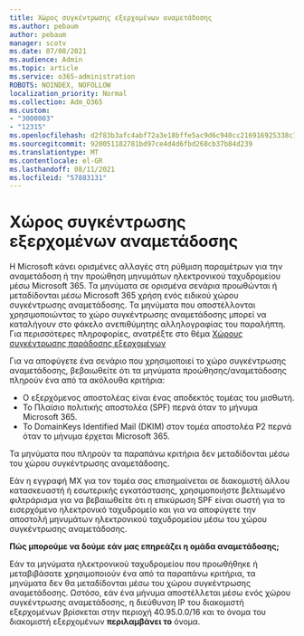 ```yaml
---
title: Χώρος συγκέντρωσης εξερχομένων αναμετάδοσης
ms.author: pebaum
author: pebaum
manager: scotv
ms.date: 07/08/2021
ms.audience: Admin
ms.topic: article
ms.service: o365-administration
ROBOTS: NOINDEX, NOFOLLOW
localization_priority: Normal
ms.collection: Adm_O365
ms.custom:
- "3000003"
- "12315"
ms.openlocfilehash: d2f83b3afc4abf72a3e18bffe5ac9d6c940cc216916925338c18f0fb8a39948a
ms.sourcegitcommit: 920051182781bd97ce4d4d6fbd268cb37b84d239
ms.translationtype: MT
ms.contentlocale: el-GR
ms.lasthandoff: 08/11/2021
ms.locfileid: "57883131"
---
```

# <a name="outbound-relay-pool"></a>Χώρος συγκέντρωσης εξερχομένων αναμετάδοσης

Η Microsoft κάνει ορισμένες αλλαγές στη ρύθμιση παραμέτρων για την αναμετάδοση ή την προώθηση μηνυμάτων ηλεκτρονικού ταχυδρομείου μέσω Microsoft 365. Τα μηνύματα σε ορισμένα σενάρια προωθώνται ή μεταδίδονται μέσω Microsoft 365 χρήση ενός ειδικού χώρου συγκέντρωσης αναμετάδοσης. Τα μηνύματα που αποστέλλονται χρησιμοποιώντας το χώρο συγκέντρωσης αναμετάδοσης μπορεί να καταλήγουν στο φάκελο ανεπιθύμητης αλληλογραφίας του παραλήπτη. Για περισσότερες πληροφορίες, ανατρέξτε στο θέμα [Χώρους συγκέντρωσης παράδοσης εξερχομένων](https://docs.microsoft.com/microsoft-365/security/office-365-security/high-risk-delivery-pool-for-outbound-messages#relay-pool)

Για να αποφύγετε ένα σενάριο που χρησιμοποιεί το χώρο συγκέντρωσης αναμετάδοσης, βεβαιωθείτε ότι τα μηνύματα προώθησης/αναμετάδοσης πληρούν ένα από τα ακόλουθα κριτήρια:

- Ο εξερχόμενος αποστολέας είναι ένας αποδεκτός τομέας του μισθωτή.
- Το Πλαίσιο πολιτικής αποστολέα (SPF) περνά όταν το μήνυμα Microsoft 365.
- Το DomainKeys Identified Mail (DKIM) στον τομέα αποστολέα P2 περνά όταν το μήνυμα έρχεται Microsoft 365.
 
Τα μηνύματα που πληρούν τα παραπάνω κριτήρια δεν μεταδίδονται μέσω του χώρου συγκέντρωσης αναμετάδοσης.

Εάν η εγγραφή MX για τον τομέα σας επισημαίνεται σε διακομιστή άλλου κατασκευαστή ή εσωτερικής εγκατάστασης, χρησιμοποιήστε βελτιωμένο φιλτράρισμα για να βεβαιωθείτε ότι η επικύρωση SPF είναι σωστή για το εισερχόμενο ηλεκτρονικό ταχυδρομείο και για να αποφύγετε την αποστολή μηνυμάτων ηλεκτρονικού ταχυδρομείου μέσω του χώρου συγκέντρωσης αναμετάδοσης.

**Πώς μπορούμε να δούμε εάν μας επηρεάζει η ομάδα αναμετάδοσης;**

Εάν τα μηνύματα ηλεκτρονικού ταχυδρομείου που προωθήθηκε ή μεταβιβάσατε χρησιμοποιούν ένα από τα παραπάνω κριτήρια, τα μηνύματα δεν θα μεταδίδονται μέσω του χώρου συγκέντρωσης αναμετάδοσης. Ωστόσο, εάν ένα μήνυμα αποστέλλεται μέσω ενός χώρου συγκέντρωσης αναμετάδοσης, η διεύθυνση IP του διακομιστή εξερχομένων βρίσκεται στην περιοχή 40.95.0.0/16 και το όνομα του διακομιστή εξερχομένων **περιλαμβάνει το** όνομα.

